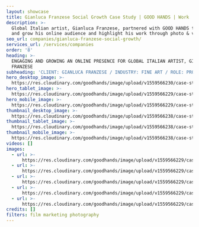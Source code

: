 ```yaml
---
layout: showcase
title: Gianluca Franzese Social Growth Case Study | GOOD HANDS | Work
description: >-
  Global Italian artist, Gianluca Franzese, partnered with GOOD HANDS to engage
  and grow his online audience and highlight his work through photo & video.
seo_url: companies/gianluca-franzese-social-growth/
services_url: /services/companies
order: '8'
heading: >-
  ENGAGING AND GROWING AN ONLINE PRESENCE FOR GLOBAL ITALIAN ARTIST, GIANLUCA
  FRANZESE
subheading: 'CLIENT: GIANLUCA FRANZESE / INDUSTRY: FINE ART / ROLE: PRODUCTION + SOCIAL'
hero_desktop_image: >-
  https://res.cloudinary.com/goodhands/image/upload/v1559566230/case-studies/gianluca-franzese/case-study-gianluca-franzese-1280px_isviad.jpg
hero_tablet_image: >-
  https://res.cloudinary.com/goodhands/image/upload/v1559566229/case-studies/gianluca-franzese/case-study-gianluca-franzese-768px_i016tu.jpg
hero_mobile_image: >-
  https://res.cloudinary.com/goodhands/image/upload/v1559566229/case-studies/gianluca-franzese/case-study-gianluca-franzese-360px_d3bs8r.jpg
thumbnail_desktop_image: >-
  https://res.cloudinary.com/goodhands/image/upload/v1559566238/case-studies/gianluca-franzese/gianluca-franzese-thumbnail-1280px_etgmxs.jpg
thumbnail_tablet_image: >-
  https://res.cloudinary.com/goodhands/image/upload/v1559566238/case-studies/gianluca-franzese/gianluca-franzese-thumbnail-768px_qibyad.jpg
thumbnail_mobile_image: >-
  https://res.cloudinary.com/goodhands/image/upload/v1559566238/case-studies/gianluca-franzese/gianluca-franzese-thumbnail-360px_nuitfs.jpg
videos: []
images:
  - url: >-
      https://res.cloudinary.com/goodhands/image/upload/v1559566229/case-studies/gianluca-franzese/case-study-gianluca-franzese-01_bw7zti.jpg
  - url: >-
      https://res.cloudinary.com/goodhands/image/upload/v1559566229/case-studies/gianluca-franzese/case-study-gianluca-franzese-02_joovlw.jpg
  - url: >-
      https://res.cloudinary.com/goodhands/image/upload/v1559566229/case-studies/gianluca-franzese/case-study-gianluca-franzese-03_bnnajv.jpg
  - url: >-
      https://res.cloudinary.com/goodhands/image/upload/v1559566229/case-studies/gianluca-franzese/case-study-gianluca-franzese-04_on5yiv.jpg
  - url: >-
      https://res.cloudinary.com/goodhands/image/upload/v1559566229/case-studies/gianluca-franzese/case-study-gianluca-franzese-05_nla244.jpg
credits: []
filters: film marketing photography
---
```


